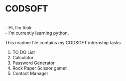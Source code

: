 # CODSOFT
<br>
- Hi, I’m Alok
<br>
- I’m currently learning python.
<p></p>
<head>This readme file contains my CODSOFT internship tasks</head> 
<ol>
    <li>TO DO List</li>
    <li>Calculator</li>
    <li>Password Generator</li>
    <li>Rock Paper Scissor gamet</li>
    <li>Contact Manager</li>

</ol>
